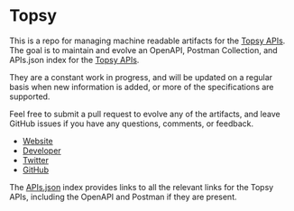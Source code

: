 # TopsyThis is a repo for managing machine readable artifacts for the [Topsy APIs](http://topsylabs.com/products/api/). The goal is to maintain and evolve an OpenAPI, Postman Collection, and APIs.json index for the [Topsy APIs](http://topsylabs.com/products/api/).They are a constant work in progress, and will be updated on a regular basis when new information is added, or more of the specifications are supported.Feel free to submit a pull request to evolve any of the artifacts, and leave GitHub issues if you have any questions, comments, or feedback.- [Website](http://topsylabs.com/products/api/)- [Developer](http://topsylabs.com/products/api/)- [Twitter](https://twitter.com/Topsy)- [GitHub](https://github.com/Topsy)The [APIs.json](https://github.com/api-evangelist/topsy/blob/master/apis.json) index provides links to all the relevant links for the Topsy APIs, including the OpenAPI and Postman if they are present.